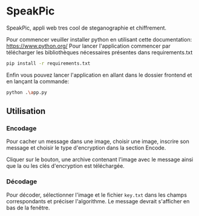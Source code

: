 # SpeakPic
SpeakPic, appli web tres cool de steganographie et chiffrement.

Pour commencer veuiller installer python en utilisant cette documentation: https://www.python.org/
Pour lancer l'application commencer par télécharger les bibliothèques nécessaires présentes dans requirements.txt
```bash
pip install -r requirements.txt

```

Enfin vous pouvez lancer l'application en allant dans le dossier frontend et en lançant la commande:
```bash
python .\app.py
```

## Utilisation

### Encodage
Pour cacher un message dans une image, choisir une image, inscrire son message et choisir le type d'encryption dans la section Encode.

Cliquer sur le bouton, une archive contenant l'image avec le message ainsi que la ou les clés d'encryption est téléchargée.

### Décodage
Pour décoder, sélectionner l'image et le fichier `key.txt` dans les champs correspondants et préciser l'algorithme. Le message devrait s'afficher en bas de la fenêtre.